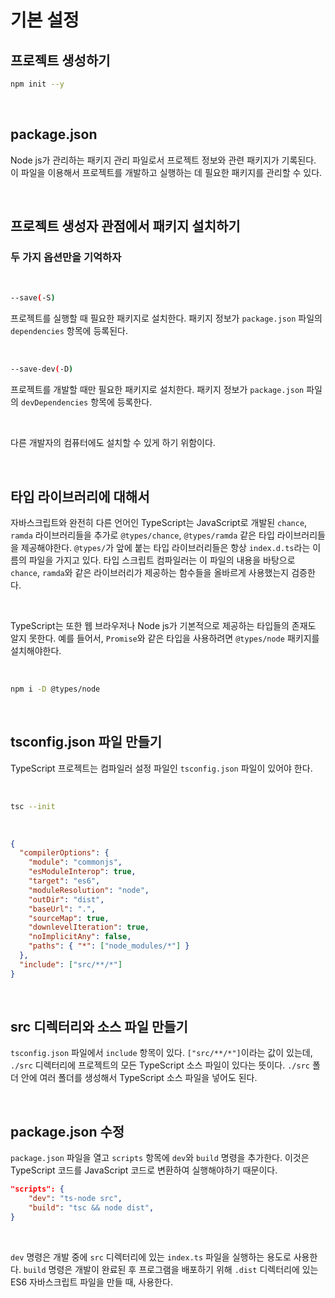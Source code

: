 # 기본 설정
## 프로젝트 생성하기

```bash
npm init --y
```
<br>

## package.json
Node js가 관리하는 패키지 관리 파일로서 프로젝트 정보와 관련 패키지가 기록된다.
이 파일을 이용해서 프로젝트를 개발하고 실행하는 데 필요한 패키지를 관리할 수 있다.

<br>

## 프로젝트 생성자 관점에서 패키지 설치하기

### 두 가지 옵션만을 기억하자

<br>

```bash
--save(-S)
```
프로젝트를 실행할 때 필요한 패키지로 설치한다. 
패키지 정보가 `package.json` 파일의 `dependencies` 항목에 등록된다.

<br>

```bash
--save-dev(-D)
```
프로젝트를 개발할 때만 필요한 패키지로 설치한다. 
패키지 정보가 `package.json` 파일의 `devDependencies` 항목에 등록한다.

<br>

다른 개발자의 컴퓨터에도 설치할 수 있게 하기 위함이다.

<br>

## 타입 라이브러리에 대해서
자바스크립트와 완전히 다른 언어인 TypeScript는 JavaScript로 개발된 `chance`, `ramda` 라이브러리들을 
추가로 `@types/chance`, `@types/ramda` 같은 타입 라이브러리들을 제공해야한다. `@types/`가 앞에 붙는 타입 라이브러리들은 항상 `index.d.ts`라는 이름의 파일을 가지고 있다. 타입 스크립트 컴파일러는 이 파일의 내용을
바탕으로 `chance`, `ramda`와 같은 라이브러리가 제공하는 함수들을 올바르게 사용했는지 검증한다.

<br>

TypeScript는 또한 웹 브라우저나 Node js가 기본적으로 제공하는 타입들의 존재도 알지 못한다.
예를 들어서, `Promise`와 같은 타입을 사용하려면 `@types/node` 패키지를 설치해야한다.

<br>

```bash
npm i -D @types/node
```
<br>

## tsconfig.json 파일 만들기
TypeScript 프로젝트는 컴파일러 설정 파일인 `tsconfig.json` 파일이 있어야 한다.

<br>

```bash
tsc --init
```

<br>

```json
{
  "compilerOptions": {
    "module": "commonjs",
    "esModuleInterop": true,
    "target": "es6",
    "moduleResolution": "node",
    "outDir": "dist",
    "baseUrl": ".",
    "sourceMap": true,
    "downlevelIteration": true,
    "noImplicitAny": false,
    "paths": { "*": ["node_modules/*"] }
  },
  "include": ["src/**/*"]
}
```

<br>

## src 디렉터리와 소스 파일 만들기
`tsconfig.json` 파일에서 `include` 항목이 있다. 
`["src/**/*"]`이라는 값이 있는데, `./src` 디렉터리에 프로젝트의 모든 TypeScript 소스 파일이 있다는 뜻이다.
`./src` 폴더 안에 여러 폴더를 생성해서 TypeScript 소스 파일을 넣어도 된다.

<br>

## package.json 수정
`package.json` 파일을 열고 `scripts` 항목에 `dev`와 `build` 명령을 추가한다.
이것은 TypeScript 코드를 JavaScript 코드로 변환하여 실행해야하기 때문이다.
<br>
```json
"scripts": {
    "dev": "ts-node src",
    "build": "tsc && node dist",
}
```

<br>

`dev` 명령은 개발 중에 `src` 디렉터리에 있는 `index.ts` 파일을 실행하는 용도로 사용한다.
`build` 명령은 개발이 완료된 후 프로그램을 배포하기 위해 `.dist` 디렉터리에 있는 ES6 자바스크립트 파일을
만들 때, 사용한다.
